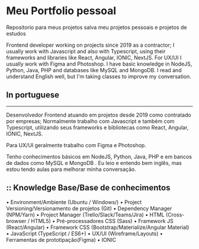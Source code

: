 # Meu Portfolio pessoal
Repositorio para meus projetos salva meu projetos pessoais e projetos de estudos

Frontend developer working on projects since 2019 as a contractor; I usually work with Javascript and also with Typescript, using their frameworks and libraries like React, Angular, IONIC, NextJS. For UX/UI I usually work with Figma and Photoshop. I have basic knowledge in NodeJS, Python, Java, PHP and databases like MySQL and MongoDB. I read and understand English well, but I'm taking classes to improve my conversation.

## In portuguese
------------------------------------------------
Desenvolvedor Frontend atuando em projetos desde 2019 como contratado por empresas; Normalmente trabalho com Javascript e também com Typescript, utilizando seus frameworks e bibliotecas como React, Angular, IONIC, NextJS.

Para UX/UI geralmente trabalho com Figma e Photoshop.

Tenho conhecimentos básicos em NodeJS, Python, Java, PHP e em bancos de dados como MySQL e MongoDB . Eu leio e entendo bem inglês, mas estou tendo aulas para melhorar minha conversação.


:: Knowledge Base/Base de conhecimentos
-------------------------------------------
• Environment/Ambiente (Ubuntu / Windows/)
• Project Versioning/Versionamento de projetos (Git)
• Dependency Manager (NPM/Yarn)
• Project Manager (Trello/Slack/Teams/Jira)
• HTML (Cross-browser / HTML5)
• Pré-processadores CSS (Sass)
• Framework JS (React/Angular)
• Framework CSS (Bootstrap/Materialize/Angular Material)
• JavaScript (TypeScript / ES6+)
• UX/UI (Wireframe/Layouts)
• Ferramentas de prototipação(Figma)
• IONIC
